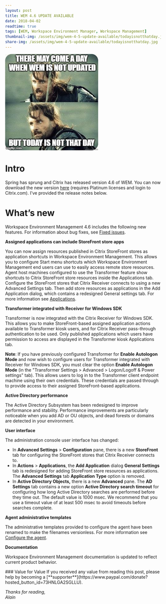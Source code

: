 ```yaml
---
layout: post
title: WEM 4.6 UPDATE AVAILABLE
date: 2018-04-02
readtime: true
tags: [WEM, Workspace Environment Manager, Workspace Management]
thumbnail-img: /assets/img/wem-4-5-update-available/todayisnotthatday.jpg
share-img: /assets/img/wem-4-5-update-available/todayisnotthatday.jpg
---
```

![todayisnotthatday](/assets/img/wem-4-5-update-available/todayisnotthatday.jpg)


# Intro #
Spring has sprung and Citrix has released version 4.6 of WEM. You can now download the new version <a href="https://www.citrix.com/downloads/xenapp-and-xendesktop/components/workspace-environment-management-46.html" target="_blank" rel="noopener">here</a> (requires Platinum licenses and login to Citrix.com). I’ve provided the release notes below.
<h1>What’s new</h1>
<div class="richtext base section">

Workspace Environment Management 4.6 includes the following new features. For information about bug fixes, see <a href="http://docs.citrix.com/en-us/workspace-environment-management/current-release/fixed-issues.html">Fixed issues</a>.

</div>
<div class="richtext base section">

<b>Assigned applications can include StoreFront store apps</b>

You can now assign resources published in Citrix StoreFront stores as application shortcuts in Workspace Environment Management. This allows you to configure Start menu shortcuts which Workspace Environment Management end users can use to easily access remote store resources. Agent host machines configured to use the Transformer feature show shortcuts to Citrix StoreFront store resources inside the Applications tab. Configure the StoreFront stores that Citrix Receiver connects to using a new Advanced Settings tab. Then add store resources as applications in the Add Application dialog, which contains a redesigned General settings tab. For more information see <a href="http://docs.citrix.com/en-us/workspace-environment-management/current-release/user-interface-description/actions/applications.html">Applications</a>.

<b>Transformer integrated with Receiver for Windows SDK</b>

Transformer is now integrated with the Citrix Receiver for Windows SDK. This allows you to make StoreFront-based assigned application actions available to Transformer kiosk users, and for Citrix Receiver pass-through authentication to be used. Only published applications which users have permission to access are displayed in the Transformer kiosk Applications tab.

<b>Note</b>: If you have previously configured Transformer for <b>Enable Autologon Mode</b> and now wish to configure users for Transformer integrated with Receiver for Windows SDK, you must clear the option <b>Enable Autologon Mode</b> (in the "Transformer Settings &gt; Advanced &gt; Logon/Logoff &amp; Power settings" tab). This allows users to log in to the Transformer client endpoint machine using their own credentials. These credentials are passed through to provide access to their assigned StoreFront-based applications.

<b>Active Directory performance</b>

The Active Directory Subsystem has been redesigned to improve performance and stability. Performance improvements are particularly noticeable when you add AD or OU objects, and dead forests or domains are detected in your environment.

<b>User interface</b>

The administration console user interface has changed:
<ul>
	<li>In <b>Advanced Settings</b> &gt; <b>Configuration</b> pane, there is a new <b>StoreFront</b> tab for configuring the StoreFront stores that Citrix Receiver connects to.</li>
	<li>In <b>Actions</b> &gt; <b>Applications</b>, the <b>Add Application</b> dialog <b>General Settings</b> tab is redesigned for adding StoreFront store resources as applications. The <b>Advanced Settings</b> tab <b>Application Type</b> option is removed.</li>
	<li>In <b>Active Directory Objects,</b> there is a new <b>Advanced</b> pane. The <b>AD Settings</b> tab contains a new option <b>Active Directory search timeout</b> for configuring how long Active Directory searches are performed before they time out. The default value is 1000 msec. We recommend that you use a timeout value of at least 500 msec to avoid timeouts before searches complete.</li>
</ul>
<b>Agent administrative templates</b>

The administrative templates provided to configure the agent have been renamed to make the filenames versionless. For more information see <a href="http://docs.citrix.com/en-us/workspace-environment-management/current-release/install-and-configure/agent-host.html">Configure the agent</a>.

<b>Documentation</b>

Workspace Environment Management documentation is updated to reflect current product behavior.

</div>
### Value for Value
If you received any value from reading this post, please help by becoming a [**supporter**](https://www.paypal.com/donate?hosted_button_id=73HNLGA2SGLLU).

*Thanks for reading,*  
*Alain*